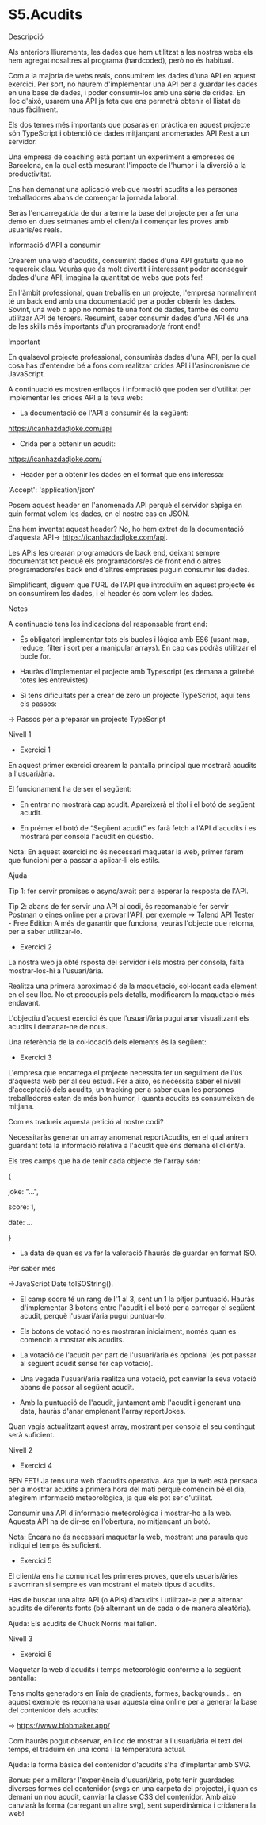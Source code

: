 # S5.Acudits
 
Descripció

Als anteriors lliuraments, les dades que hem utilitzat a les nostres webs els hem agregat nosaltres al programa (hardcoded), però no és habitual.

Com a la majoria de webs reals, consumirem les dades d'una API en aquest exercici. Per sort, no haurem d'implementar una API per a guardar les dades en una base de dades, i poder consumir-los amb una sèrie de crides. En lloc d'això, usarem una API ja feta que ens permetrà obtenir el llistat de naus fàcilment.

Els dos temes més importants que posaràs en pràctica en aquest projecte són TypeScript i obtenció de dades mitjançant anomenades API Rest a un servidor.



Una empresa de coaching està portant un experiment a empreses de Barcelona, en la qual està mesurant l'impacte de l'humor i la diversió a la productivitat.

Ens han demanat una aplicació web que mostri acudits a les persones treballadores abans de començar la jornada laboral.

Seràs l'encarregat/da de dur a terme la base del projecte per a fer una demo en dues setmanes amb el client/a i començar les proves amb usuaris/es reals.



Informació d'API a consumir

Crearem una web d'acudits, consumint dades d'una API gratuïta que no requereix clau. Veuràs que és molt divertit i interessant poder aconseguir dades d'una API, imagina la quantitat de webs que pots fer!

En l'àmbit professional, quan treballis en un projecte, l'empresa normalment té un back end amb una documentació per a poder obtenir les dades. Sovint, una web o app no només té una font de dades, també és comú utilitzar API de tercers. Resumint, saber consumir dades d'una API és una de les skills més importants d'un programador/a front end!

Important

En qualsevol projecte professional, consumiràs dades d'una API, per la qual cosa has d'entendre bé a fons com realitzar crides API i l'asincronisme de JavaScript.


A continuació es mostren enllaços i informació que poden ser d'utilitat per implementar les crides API a la teva web:

- La documentació de l'API a consumir és la següent:

https://icanhazdadjoke.com/api

- Crida per a obtenir un acudit:

https://icanhazdadjoke.com/

-   Header per a obtenir les dades en el format que ens interessa:

'Accept': 'application/json'



Posem aquest header en l'anomenada API perquè el servidor sàpiga en quin format volem les dades, en el nostre cas en JSON.

Ens hem inventat aquest header? No, ho hem extret de la documentació d'aquesta API-> https://icanhazdadjoke.com/api. 

Les APIs les crearan programadors de back end, deixant sempre documentat tot perquè els programadors/es de front end o altres programadors/es back end d'altres empreses puguin consumir les dades.

Simplificant, diguem que l'URL de l'API que introduïm en aquest projecte és on consumirem les dades, i el header és com volem les dades.



Notes

A continuació tens les indicacions del responsable front end:

- És obligatori implementar tots els bucles i lògica amb ES6 (usant map, reduce, filter i sort per a manipular arrays). En cap cas podràs utilitzar el bucle for.

- Hauràs d'implementar el projecte amb Typescript (es demana a gairebé totes les entrevistes).

- Si tens dificultats per a crear de zero un projecte TypeScript, aquí tens els passos:

-> Passos per a preparar un projecte TypeScript


Nivell 1

- Exercici 1

En aquest primer exercici crearem la pantalla principal que mostrarà acudits a l'usuari/ària.

El funcionament ha de ser el següent:

- En entrar no mostrarà cap acudit. Apareixerà el títol i el botó de següent acudit.

- En prémer el botó de “Següent acudit” es farà fetch a l'API d'acudits i es mostrarà per consola l'acudit en qüestió.



Nota: En aquest exercici no és necessari maquetar la web, primer farem que funcioni per a passar a aplicar-li els estils.

Ajuda

Tip 1: fer servir promises o async/await per a esperar la resposta de l'API.

Tip 2: abans de fer servir una API al codi, és recomanable fer servir Postman o eines online per a provar l'API, per exemple -> Talend API Tester - Free Edition A més de garantir que funciona, veuràs l'objecte que retorna, per a saber utilitzar-lo.

- Exercici 2

La nostra web ja obté rsposta del servidor i els mostra per consola, falta mostrar-los-hi a l'usuari/ària.

Realitza una primera aproximació de la maquetació, col·locant cada element en el seu lloc. No et preocupis pels detalls, modificarem la maquetació més endavant.

L'objectiu d'aquest exercici és que l'usuari/ària pugui anar visualitzant els acudits i demanar-ne de nous.

Una referència de la col·locació dels elements és la següent:






- Exercici 3

L'empresa que encarrega el projecte necessita fer un seguiment de l'ús d'aquesta web per al seu estudi.
Per a això, es necessita saber el nivell d'acceptació dels acudits, un tracking per a saber quan les persones treballadores estan de més bon humor, i quants acudits es consumeixen de mitjana.

Com es tradueix aquesta petició al nostre codi?

Necessitaràs generar un array anomenat reportAcudits, en el qual anirem guardant tota la informació relativa a l'acudit que ens demana el client/a.

Els tres camps que ha de tenir cada objecte de l'array són:

{

  joke: "...",

  score: 1,

  date: ...

}

- La data  de quan es va fer la valoració l'hauràs de guardar en format ISO.

Per saber més

->JavaScript Date toISOString().


- El camp score té un rang de l'1 al 3, sent un 1 la pitjor puntuació. Hauràs d'implementar 3 botons entre l'acudit i el botó per a carregar el següent acudit, perquè l'usuari/ària pugui puntuar-lo. 

- Els botons de votació no es mostraran inicialment, només quan es comencin a mostrar els acudits.

- La votació de l'acudit per part de l'usuari/ària és opcional (es pot passar al següent acudit sense fer cap votació).

- Una vegada l'usuari/ària realitza una votació, pot canviar la seva votació abans de passar al següent acudit.

- Amb la puntuació de l'acudit, juntament amb l'acudit i generant una data, hauràs d'anar emplenant l'array reportJokes.

Quan vagis actualitzant aquest array, mostrant per consola el seu contingut serà suficient.

Nivell 2

- Exercici 4

BEN FET! Ja tens una web d'acudits operativa. Ara que la web està pensada per a mostrar acudits a primera hora del matí perquè comencin bé el dia, afegirem informació meteorològica, ja que els pot ser d'utilitat. 

Consumir una API d'informació meteorològica i mostrar-ho a la web. Aquesta API ha de dir-se en l'obertura, no mitjançant un botó.

Nota: Encara no és necessari maquetar la web, mostrant una paraula que indiqui el temps és suficient.



- Exercici 5

El client/a ens ha comunicat les primeres proves, que els usuaris/àries s'avorriran si sempre es van mostrant el mateix tipus d'acudits.

Has de buscar una altra API (o APIs) d'acudits i utilitzar-la per a alternar acudits de diferents fonts (bé alternant un de cada o de manera aleatòria).

Ajuda: Els acudits de Chuck Norris mai fallen.

Nivell 3

- Exercici 6

Maquetar la web d'acudits i temps meteorològic conforme a la següent pantalla:




Tens molts generadors en línia de gradients, formes, backgrounds... en aquest exemple es recomana usar aquesta eina online per a generar la base del contenidor dels acudits:

-> https://www.blobmaker.app/


Com hauràs pogut observar, en lloc de mostrar a l'usuari/ària el text del temps, el traduïm en una icona i la temperatura actual.


Ajuda: la forma bàsica del contenidor d'acudits s'ha d'implantar amb SVG.


Bonus: per a millorar l'experiència d'usuari/ària, pots tenir guardades diverses formes del contenidor (svgs en una carpeta del projecte), i quan es demani un nou acudit, canviar la classe CSS del contenidor. Amb això canviarà la forma (carregant un altre svg), sent superdinàmica i cridanera la web!